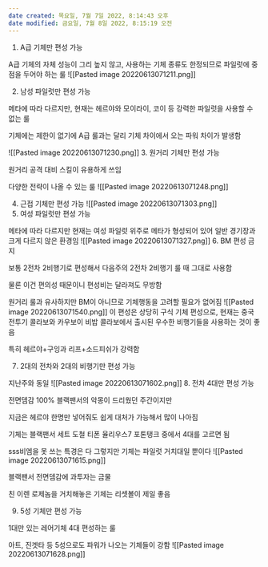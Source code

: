 ```yaml
---
date created: 목요일, 7월 7일 2022, 8:14:43 오후
date modified: 금요일, 7월 8일 2022, 8:15:19 오전
---
```

1. A급 기체만 편성 가능

A급 기체의 자체 성능이 그리 높지 않고, 사용하는 기체 종류도 한정되므로 파일럿에 중점을 두어야 하는 룰
![[Pasted image 20220613071211.png]]

2. 남성 파일럿만 편성 가능

메타에 따라 다르지만, 현재는 헤르야와 모이라이, 코이 등 강력한 파일럿을 사용할 수 없는 룰

기체에는 제한이 없기에 A급 룰과는 달리 기체 차이에서 오는 파워 차이가 발생함

![[Pasted image 20220613071230.png]]
3. 원거리 기체만 편성 가능

원거리 공격 대비 스킬이 유용하게 쓰임

다양한 전략이 나올 수 있는 룰
![[Pasted image 20220613071248.png]]

4. 근접 기체만 편성 가능
![[Pasted image 20220613071303.png]]
5. 여성 파일럿만 편성 가능

메타에 따라 다르지만 현재는 여성 파일럿 위주로 메타가 형성되어 있어 일반 경기장과 크게 다르지 않은 환경임
![[Pasted image 20220613071327.png]]
6. BM 편성 금지

보통 2전차 2비행기로 편성해서 다음주의 2전차 2비행기 룰 때 그대로 사용함

물론 이건 편의성 때문이니 편성비는 달라져도 무방함

원거리 룰과 유사하지만 BM이 아니므로 기체행동을 고려할 필요가 없어짐
![[Pasted image 20220613071540.png]]
이 편성은 상당히 구식 기체 편성으로, 현재는 중국 전투기 콜라보와 카우보이 비밥 콜라보에서 출시된 우수한 비행기들을 사용하는 것이 좋음

특히 헤르야+구잉과 리프+소드피쉬가 강력함

  
  
  

7. 2대의 전차와 2대의 비행기만 편성 가능

지난주와 동일
![[Pasted image 20220613071602.png]]
8. 전차 4대만 편성 가능

전면뎀감 100% 블랙팬서의 악몽이 드리웠던 주간이지만

지금은 헤르야 한명만 넣어줘도 쉽게 대처가 가능해서 많이 나아짐

기체는 블랙팬서 세트 도철 티폰 율리우스7 포톤탱크 중에서 4대를 고르면 됨

sss비엠을 못 쓰는 특경은 다 그렇지만 기체는 파일럿 거치대일 뿐이다
![[Pasted image 20220613071615.png]]

블랙팬서 전면뎀감에 과투자는 금물

친 이렌 로제놈을 거치해놓은 기체는 리셋볼이 제일 좋음

  
  
  

9. 5성 기체만 편성 가능

1대만 있는 레어기체 4대 편성하는 룰

아트, 진겟타 등 5성으로도 파워가 나오는 기체들이 강함
![[Pasted image 20220613071628.png]]